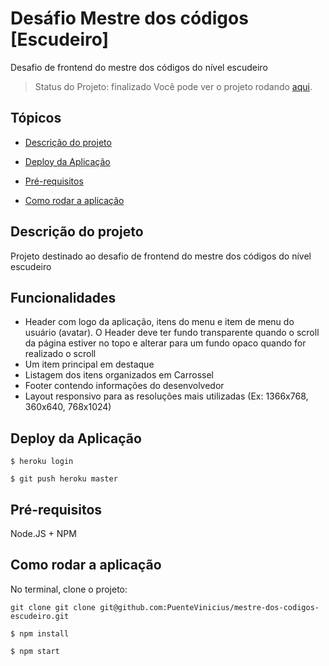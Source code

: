 # Desáfio Mestre dos códigos [Escudeiro]
Desafio de frontend do mestre dos códigos do nível escudeiro

> Status do Projeto: finalizado
Você pode ver o projeto rodando [aqui](https://mdc-frontend-escudeiro.herokuapp.com/).
## Tópicos

-  [Descrição do projeto](PuenteVinicius/mestre-dos-codigos-escudeiro/blob/master/README.md/#user-content-descrição-do-projeto)

-  [Deploy da Aplicação](PuenteVinicius/mestre-dos-codigos-escudeiro/blob/master/README.md/#deploy-da-aplicacao)

-  [Pré-requisitos](PuenteVinicius/mestre-dos-codigos-escudeiro/blob/master/README.md/#pre-requisitos)

-  [Como rodar a aplicação](PuenteVinicius/mestre-dos-codigos-escudeiro/blob/master/README.md/#como-rodar-a-aplicacao)

## Descrição do projeto

Projeto destinado ao desafio de frontend do mestre dos códigos do nível escudeiro

## Funcionalidades

- Header com logo da aplicação, itens do menu e item de menu do usuário (avatar). O Header deve ter fundo transparente quando o scroll da página estiver no topo e alterar para um fundo opaco quando for realizado o scroll
- Um item principal em destaque
- Listagem dos itens organizados em Carrossel
- Footer contendo informações do desenvolvedor
- Layout responsivo para as resoluções mais utilizadas (Ex: 1366x768, 360x640, 768x1024)


## Deploy da Aplicação

```
$ heroku login
```
```
$ git push heroku master
```


## Pré-requisitos
Node.JS + NPM

## Como rodar a aplicação

No terminal, clone o projeto:

```
git clone git clone git@github.com:PuenteVinicius/mestre-dos-codigos-escudeiro.git
```
```
$ npm install
```
```
$ npm start
```
